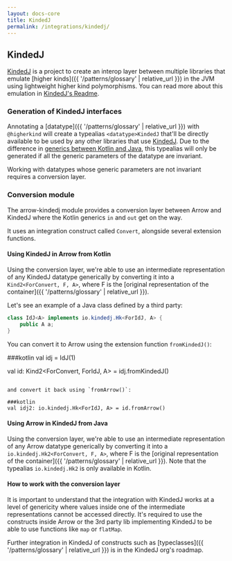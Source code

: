 ```yaml
---
layout: docs-core
title: KindedJ
permalink: /integrations/kindedj/
---
```


## KindedJ

[KindedJ](https://github.com/KindedJ/KindedJ/) is a project to create an interop layer between multiple libraries that emulate [higher kinds]({{ '/patterns/glossary' | relative_url }}) in the JVM
using lightweight higher kind polymorphisms. You can read more about this emulation in [KindedJ's Readme](https://github.com/KindedJ/KindedJ/blob/master/README.md).

### Generation of KindedJ interfaces

Annotating a [datatype]({{ '/patterns/glossary' | relative_url }}) with `@higherkind` will create a typealias `<datatype>KindedJ` that'll be directly available to be used by any other libraries that use [KindedJ](https://github.com/KindedJ/KindedJ/).
Due to the difference in [generics between Kotlin and Java](https://kotlinlang.org/docs/reference/generics.html), this typealias will only be generated if all the generic parameters of the datatype are invariant.

Working with datatypes whose generic parameters are not invariant requires a conversion layer.

### Conversion module

The arrow-kindedj module provides a conversion layer between Arrow and KindedJ where the Kotlin generics `in` and `out` get on the way.

It uses an integration construct called `Convert`, alongside several extension functions.

#### Using KindedJ in Arrow from Kotlin

Using the conversion layer, we're able to use an intermediate representation of any KindedJ datatype generically by converting it into a `Kind2<ForConvert, F, A>`,
where F is the [original representation of the container]({{ '/patterns/glossary' | relative_url }}).

Let's see an example of a Java class defined by a third party:

```java
class IdJ<A> implements io.kindedj.Hk<ForIdJ, A> {
    public A a;
}
```

You can convert it to Arrow using the extension function `fromKindedJ()`:

###kotlin
val idj = IdJ(1)

val id: Kind2<ForConvert, ForIdJ, A> = idj.fromKindedJ()
```

and convert it back using `fromArrow()`:

###kotlin
val idj2: io.kindedj.Hk<ForIdJ, A> = id.fromArrow()
```

#### Using Arrow in KindedJ from Java

Using the conversion layer, we're able to use an intermediate representation of any Arrow datatype generically by converting it into a `io.kindedj.Hk2<ForConvert, F, A>`,
where F is the [original representation of the container]({{ '/patterns/glossary' | relative_url }}). Note that the typealias `io.kindedj.Hk2` is only available in Kotlin.

#### How to work with the conversion layer

It is important to understand that the integration with KindedJ works at a level of genericity where values inside one of the intermediate representations cannot be accessed directly.
It's required to use the constructs inside Arrow or the 3rd party lib implementing KindedJ to be able to use functions like `map` or `flatMap`.

Further integration in KindedJ of constructs such as [typeclasses]({{ '/patterns/glossary' | relative_url }}) is in the KindedJ org's roadmap.
